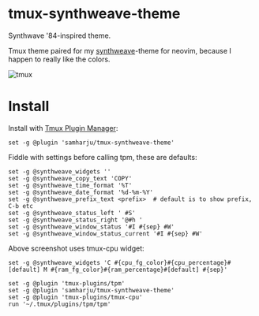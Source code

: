 # tmux-synthweave-theme

Synthwave '84-inspired theme.

Tmux theme paired for my [synthweave](https://github.com/samharju/synthweave.nvim)-theme for neovim, because I happen to really like the colors.

![tmux](https://github.com/samharju/tmux-synthweave-theme/assets/35364923/a25a9ff8-6aca-40cd-8dca-8b69bb368a78)

# Install

Install with [Tmux Plugin Manager](https://github.com/tmux-plugins/tpm):

```
set -g @plugin 'samharju/tmux-synthweave-theme'
```

Fiddle with settings before calling tpm, these are defaults:

```
set -g @synthweave_widgets ''
set -g @synthweave_copy_text 'COPY'
set -g @synthweave_time_format '%T'
set -g @synthweave_date_format '%d-%m-%Y'
set -g @synthweave_prefix_text <prefix>  # default is to show prefix, C-b etc
set -g @synthweave_status_left ' #S'
set -g @synthweave_status_right '@#h '
set -g @synthweave_window_status '#I #{sep} #W'
set -g @synthweave_window_status_current '#I #{sep} #W'
```

Above screenshot uses tmux-cpu widget:

```
set -g @synthweave_widgets 'C #{cpu_fg_color}#{cpu_percentage}#[default] M #{ram_fg_color}#{ram_percentage}#[default] #{sep}'

set -g @plugin 'tmux-plugins/tpm'
set -g @plugin 'samharju/tmux-synthweave-theme'
set -g @plugin 'tmux-plugins/tmux-cpu'
run '~/.tmux/plugins/tpm/tpm'
```
